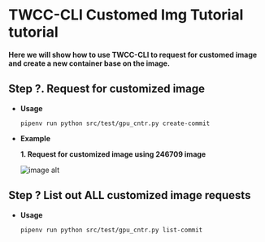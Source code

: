 # TWCC-CLI Customed Img Tutorial tutorial
**Here we will show how to use TWCC-CLI to request for customed image and create a new container base on the image.**


## Step ?. Request for customized image
- **Usage**
    ```
    pipenv run python src/test/gpu_cntr.py create-commit
    ```

- **Example** 

    **1. Request for customized image using 246709 image** 
    
    ![image alt](https://snag.gy/MKEhTj.jpg)

## Step ? List out ALL customized image requests
- **Usage**
    ```
    pipenv run python src/test/gpu_cntr.py list-commit
    ```